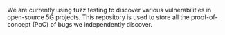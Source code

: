 We are currently using fuzz testing to discover various vulnerabilities in open-source 5G projects.
This repository is used to store all the proof-of-concept (PoC) of bugs we independently discover.
